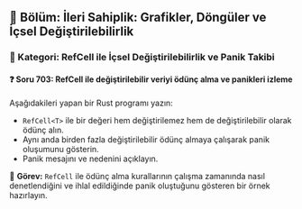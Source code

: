 ## 📘 Bölüm: İleri Sahiplik: Grafikler, Döngüler ve İçsel Değiştirilebilirlik  
### 🔹 Kategori: RefCell ile İçsel Değiştirilebilirlik ve Panik Takibi  
#### ❓ Soru 703: RefCell ile değiştirilebilir veriyi ödünç alma ve panikleri izleme

Aşağıdakileri yapan bir Rust programı yazın:

- `RefCell<T>` ile bir değeri hem değiştirilemez hem de değiştirilebilir olarak ödünç alın.
- Aynı anda birden fazla değiştirilebilir ödünç almaya çalışarak panik oluşumunu gösterin.
- Panik mesajını ve nedenini açıklayın.

🔧 **Görev:** `RefCell` ile ödünç alma kurallarının çalışma zamanında nasıl denetlendiğini ve ihlal edildiğinde panik oluştuğunu gösteren bir örnek hazırlayın.
